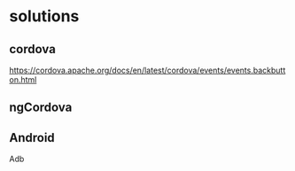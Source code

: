 # solutions

cordova
--
https://cordova.apache.org/docs/en/latest/cordova/events/events.backbutton.html

ngCordova
---


Android
---
 
Adb
 
